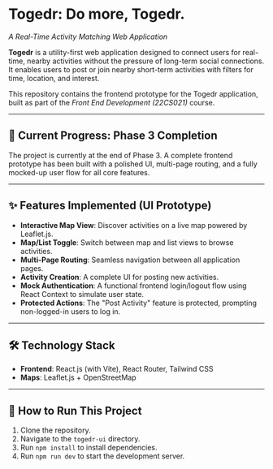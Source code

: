 # Togedr: Do more, Togedr.
*A Real-Time Activity Matching Web Application*

**Togedr** is a utility-first web application designed to connect users for real-time, nearby activities without the pressure of long-term social connections. It enables users to post or join nearby short-term activities with filters for time, location, and interest.

This repository contains the frontend prototype for the Togedr application, built as part of the *Front End Development (22CS021)* course.

---

## 🚧 Current Progress: Phase 3 Completion

The project is currently at the end of Phase 3. A complete frontend prototype has been built with a polished UI, multi-page routing, and a fully mocked-up user flow for all core features.

---

## ✨ Features Implemented (UI Prototype)

- **Interactive Map View**: Discover activities on a live map powered by Leaflet.js.
- **Map/List Toggle**: Switch between map and list views to browse activities.
- **Multi-Page Routing**: Seamless navigation between all application pages.
- **Activity Creation**: A complete UI for posting new activities.
- **Mock Authentication**: A functional frontend login/logout flow using React Context to simulate user state.
- **Protected Actions**: The "Post Activity" feature is protected, prompting non-logged-in users to log in.

---

## 🛠️ Technology Stack

- **Frontend**: React.js (with Vite), React Router, Tailwind CSS  
- **Maps**: Leaflet.js + OpenStreetMap

---

## 🚀 How to Run This Project

1. Clone the repository.
2. Navigate to the `togedr-ui` directory.
3. Run `npm install` to install dependencies.
4. Run `npm run dev` to start the development server.
